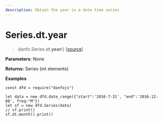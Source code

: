 ```yaml
---
description: Obtain the year in a date time series
---
```


# Series.dt.year

> danfo.Series.dt.**year**\(\)    \[[source](https://github.com/opensource9ja/danfojs/blob/master/danfojs/src/core/timeseries.js#L228)\]

**Parameters**: None

**Returns:** Series \(int elements\)

**Examples**

```text
const dfd = require("danfojs")

let data = new dfd.date_range({"start":'2016-7-31', "end":'2016-12-08', freq:"M"})
let sf = new dfd.Series(data)
// sf.print()
sf.dt.month().print()
```

